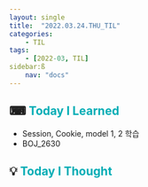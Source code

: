 ```yaml
---
layout: single
title:  "2022.03.24.THU_TIL"
categories: 
    - TIL
tags: 
    - [2022-03, TIL]
sidebar:ß
    nav: "docs"
---
```



## ⌨ <a style="color:#00adb5">Today I Learned</a> 
- Session, Cookie, model 1, 2 학습
- BOJ_2630


## 💡 <a style="color:#00adb5">Today I Thought</a>
